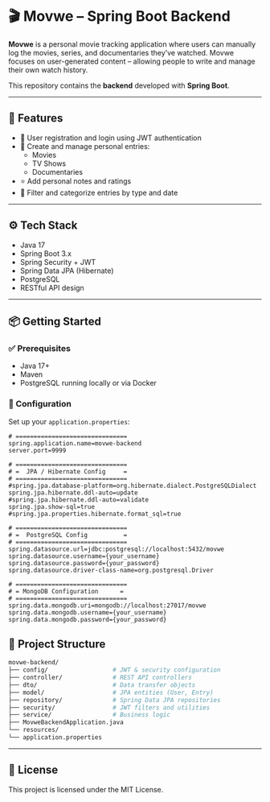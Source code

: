 # 🎬 Movwe – Spring Boot Backend

**Movwe** is a personal movie tracking application where users can manually log the movies, series, and documentaries they’ve watched.  Movwe focuses on user-generated content – allowing people to write and manage their own watch history.

This repository contains the **backend** developed with **Spring Boot**.

---

## 🚀 Features

- 🔐 User registration and login using JWT authentication
- 📝 Create and manage personal entries:
    - Movies
    - TV Shows
    - Documentaries
- ⭐ Add personal notes and ratings
- 📂 Filter and categorize entries by type and date

---

## ⚙️ Tech Stack

- Java 17
- Spring Boot 3.x
- Spring Security + JWT
- Spring Data JPA (Hibernate)
- PostgreSQL
- RESTful API design

---

## 📦 Getting Started

### ✅ Prerequisites

- Java 17+
- Maven
- PostgreSQL running locally or via Docker

### 🔧 Configuration

Set up your `application.properties`:

```properties
# ===============================
spring.application.name=movwe-backend
server.port=9999

# ===============================
# =  JPA / Hibernate Config     =
# ===============================
#spring.jpa.database-platform=org.hibernate.dialect.PostgreSQLDialect
spring.jpa.hibernate.ddl-auto=update
#spring.jpa.hibernate.ddl-auto=validate
spring.jpa.show-sql=true
#spring.jpa.properties.hibernate.format_sql=true

# ===============================
# =  PostgreSQL Config          =
# ===============================
spring.datasource.url=jdbc:postgresql://localhost:5432/movwe
spring.datasource.username={your_username}
spring.datasource.password={your_password}
spring.datasource.driver-class-name=org.postgresql.Driver

# ===============================
# = MongoDB Configuration      =
# ===============================
spring.data.mongodb.uri=mongodb://localhost:27017/movwe
spring.data.mongodb.username={your_username}
spring.data.mongodb.password={your_password}
```

## 🧱 Project Structure

```graphql
movwe-backend/
├── config/                  # JWT & security configuration
├── controller/              # REST API controllers
├── dto/                     # Data transfer objects
├── model/                   # JPA entities (User, Entry)
├── repository/              # Spring Data JPA repositories
├── security/                # JWT filters and utilities
├── service/                 # Business logic
├── MovweBackendApplication.java
└── resources/
└── application.properties
```

---

## 📄 License

This project is licensed under the MIT License.


